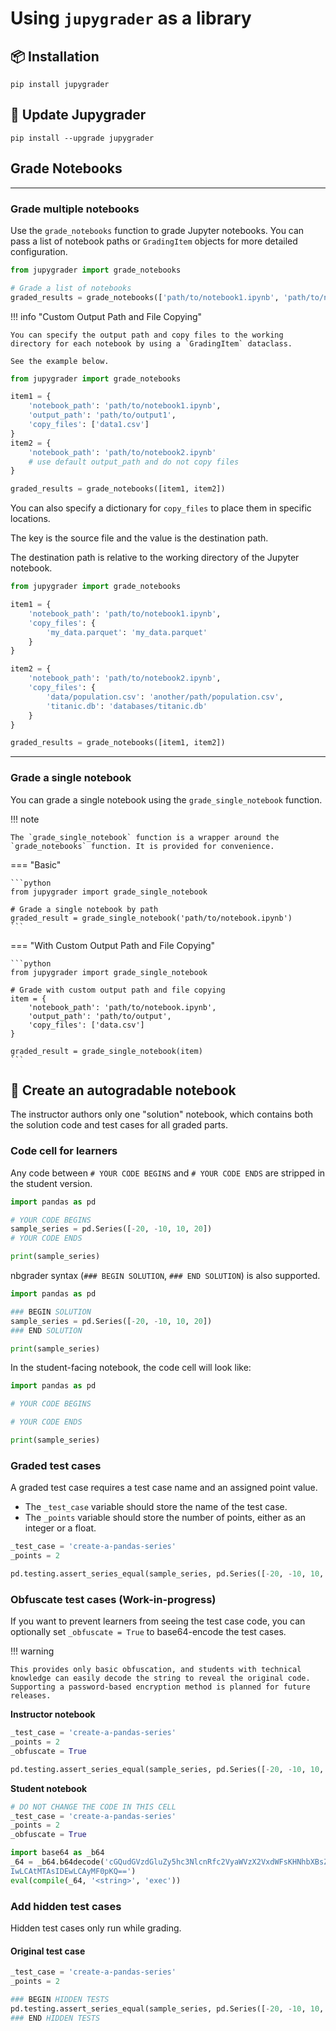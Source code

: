 # Using `jupygrader` as a library

## 📦 Installation

```console
pip install jupygrader
```

## 🔄 Update Jupygrader

```console
pip install --upgrade jupygrader
```

## Grade Notebooks

---

### Grade multiple notebooks

Use the `grade_notebooks` function to grade Jupyter notebooks. You can pass a list of notebook paths or `GradingItem` objects for more detailed configuration.

```python
from jupygrader import grade_notebooks

# Grade a list of notebooks
graded_results = grade_notebooks(['path/to/notebook1.ipynb', 'path/to/notebook2.ipynb'])
```

!!! info "Custom Output Path and File Copying"

    You can specify the output path and copy files to the working directory for each notebook by using a `GradingItem` dataclass.

    See the example below.

```python
from jupygrader import grade_notebooks

item1 = {
    'notebook_path': 'path/to/notebook1.ipynb',
    'output_path': 'path/to/output1',
    'copy_files': ['data1.csv']
}
item2 = {
    'notebook_path': 'path/to/notebook2.ipynb'
    # use default output_path and do not copy files
}

graded_results = grade_notebooks([item1, item2])
```

You can also specify a dictionary for `copy_files` to place them in specific locations.

The key is the source file and the value is the destination path.

The destination path is relative to the working directory of the Jupyter notebook.

```python
from jupygrader import grade_notebooks

item1 = {
    'notebook_path': 'path/to/notebook1.ipynb',
    'copy_files': {
        'my_data.parquet': 'my_data.parquet'
    }
}

item2 = {
    'notebook_path': 'path/to/notebook2.ipynb',
    'copy_files': {
        'data/population.csv': 'another/path/population.csv',
        'titanic.db': 'databases/titanic.db'
    }
}

graded_results = grade_notebooks([item1, item2])
```

---

### Grade a single notebook

You can grade a single notebook using the `grade_single_notebook` function.

!!! note

    The `grade_single_notebook` function is a wrapper around the `grade_notebooks` function. It is provided for convenience.

=== "Basic"

    ```python
    from jupygrader import grade_single_notebook

    # Grade a single notebook by path
    graded_result = grade_single_notebook('path/to/notebook.ipynb')
    ```

=== "With Custom Output Path and File Copying"

    ```python
    from jupygrader import grade_single_notebook

    # Grade with custom output path and file copying
    item = {
        'notebook_path': 'path/to/notebook.ipynb',
        'output_path': 'path/to/output',
        'copy_files': ['data.csv']
    }

    graded_result = grade_single_notebook(item)
    ```

## 📒 Create an autogradable notebook

The instructor authors only one "solution" notebook, which contains both the solution code and test cases for all graded parts.

### Code cell for learners

Any code between `# YOUR CODE BEGINS` and `# YOUR CODE ENDS` are stripped in the student version.

```python
import pandas as pd

# YOUR CODE BEGINS
sample_series = pd.Series([-20, -10, 10, 20])
# YOUR CODE ENDS

print(sample_series)
```

nbgrader syntax (`### BEGIN SOLUTION`, `### END SOLUTION`) is also supported.

```python
import pandas as pd

### BEGIN SOLUTION
sample_series = pd.Series([-20, -10, 10, 20])
### END SOLUTION

print(sample_series)
```

In the student-facing notebook, the code cell will look like:

```python
import pandas as pd

# YOUR CODE BEGINS

# YOUR CODE ENDS

print(sample_series)
```

### Graded test cases

A graded test case requires a test case name and an assigned point value.

- The `_test_case` variable should store the name of the test case.
- The `_points` variable should store the number of points, either as an integer or a float.

```python
_test_case = 'create-a-pandas-series'
_points = 2

pd.testing.assert_series_equal(sample_series, pd.Series([-20, -10, 10, 20]))
```

### Obfuscate test cases (Work-in-progress)

If you want to prevent learners from seeing the test case code, you can optionally set `_obfuscate = True` to base64-encode the test cases.

!!! warning

    This provides only basic obfuscation, and students with technical knowledge can easily decode the string to reveal the original code. Supporting a password-based encryption method is planned for future releases.

**Instructor notebook**

```python
_test_case = 'create-a-pandas-series'
_points = 2
_obfuscate = True

pd.testing.assert_series_equal(sample_series, pd.Series([-20, -10, 10, 20]))
```

**Student notebook**

```python
# DO NOT CHANGE THE CODE IN THIS CELL
_test_case = 'create-a-pandas-series'
_points = 2
_obfuscate = True

import base64 as _b64
_64 = _b64.b64decode('cGQudGVzdGluZy5hc3NlcnRfc2VyaWVzX2VxdWFsKHNhbXBsZV9zZXJpZXMsIHBkLlNlcmllcyhbLT\
IwLCAtMTAsIDEwLCAyMF0pKQ==')
eval(compile(_64, '<string>', 'exec'))
```

### Add hidden test cases

Hidden test cases only run while grading.

#### Original test case

```python
_test_case = 'create-a-pandas-series'
_points = 2

### BEGIN HIDDEN TESTS
pd.testing.assert_series_equal(sample_series, pd.Series([-20, -10, 10, 20]))
### END HIDDEN TESTS
```
